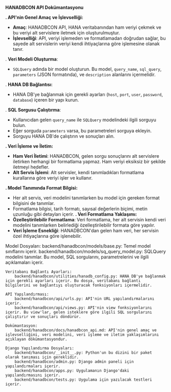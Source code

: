 **HANADBCON API Dokümantasyonu**

**. API'nin Genel Amaç ve İşlevselliği:**
   - **Amaç**: HANADBCON API, HANA veritabanından ham veriyi çekmek ve bu veriyi alt servislere iletmek için oluşturulmuştur.
   - **İşlevselliği**: API, veriyi işlemeden ve formatlamadan doğrudan sağlar, bu sayede alt servislerin veriyi kendi ihtiyaçlarına göre işlemesine olanak tanır.


. **Veri Modeli Oluşturma**:
   - `SQLQuery` adında bir model oluşturun. Bu model, `query_name`, `sql_query`, `parameters` (JSON formatında), ve `description` alanlarını içermelidir.

. **HANA DB Bağlantısı**:
   - HANA DB'ye bağlanmak için gerekli ayarları (`host`, `port`, `user`, `password`, `database`) içeren bir yapı kurun.

. **SQL Sorgusu Çalıştırma**:
   - Kullanıcıdan gelen `query_name` ile `SQLQuery` modelindeki ilgili sorguyu bulun.
   - Eğer sorguda `parameters` varsa, bu parametreleri sorguya ekleyin.
   - Sorguyu HANA DB'de çalıştırın ve sonuçları alın.

**. Veri İşleme ve İletim:**
   - **Ham Veri İletimi**: HANADBCON, gelen sorgu sonuçlarını alt servislere iletirken herhangi bir formatlama yapmaz. Ham veriyi eksiksiz bir şekilde iletmeyi hedefler.
   - **Alt Servis İşlemi**: Alt servisler, kendi tanımladıkları formatlama kurallarına göre veriyi işler ve kullanır.


**. Model Tanımında Format Bilgisi:**
   - Her alt servis, veri modelini tanımlarken bu model için gereken format bilgisini de tanımlar.
   - Formatlama bilgisi, tarih formatı, sayısal değerlerin biçimi, metin uzunluğu gibi detayları içerir.
**. Veri Formatlama Yaklaşımı:**
   - **Özelleştirilebilir Formatlama**: Veri formatlama, her alt servisin kendi veri modelini tanımlarken belirlediği özelleştirilebilir formata göre yapılır.
   - **Veri İşleme Esnekliği**: HANADBCON'dan gelen ham veri, her servisin özel ihtiyaçlarına göre işlenebilir.


   Model Dosyaları:
        backend/hanadbcon/models/base.py: Temel model sınıflarını içerir.
        backend/hanadbcon/models/sq_query_model.py: SQLQuery modelini tanımlar. Bu model, SQL sorgularını, parametrelerini ve ilgili açıklamaları içerir.

    Veritabanı Bağlantı Ayarları:
        backend/hanadbcon/utilities/hanadb_config.py: HANA DB'ye bağlanmak için gerekli ayarları içerir. Bu dosya, veritabanı bağlantı bilgilerini ve bağlantıyı oluşturacak fonksiyonları içermelidir.

    API Yapılandırması:
        backend/hanadbcon/api/urls.py: API'nin URL yapılandırmalarını içerir.
        backend/hanadbcon/api/views.py: API'nin view fonksiyonlarını içerir. Bu view'lar, gelen isteklere göre ilgili SQL sorgularını çalıştırır ve sonuçları döndürür.

    Dokümantasyon:
        backend/hanadbcon/docs/hanadbcon_api.md: API'nin genel amaç ve işlevselliğini, veri modelini, veri işleme ve iletim yaklaşımlarını açıklayan dökümantasyondur.

    Django Yapılandırma Dosyaları:
        backend/hanadbcon/__init__.py: Python'un bu dizini bir paket olarak tanıması için gereklidir.
        backend/hanadbcon/admin.py: Django admin paneli için yapılandırmaları içerir.
        backend/hanadbcon/apps.py: Uygulamanın Django'daki yapılandırmasını içerir.
        backend/hanadbcon/tests.py: Uygulama için yazılacak testleri içerir.